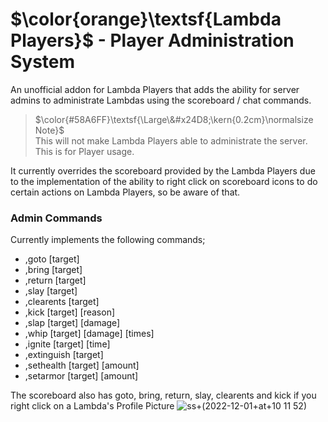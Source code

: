 # $\color{orange}\textsf{Lambda Players}$ - Player Administration System

An unofficial addon for Lambda Players that adds the ability for server admins to administrate Lambdas using the scoreboard / chat commands.

> $\color{#58A6FF}\textsf{\Large\&#x24D8;\kern{0.2cm}\normalsize Note}$ <br>
> This will not make Lambda Players able to administrate the server. This is for Player usage.

It currently overrides the scoreboard provided by the Lambda Players due to the implementation of the ability to right click on scoreboard icons to do certain actions on Lambda Players, so be aware of that.

### Admin Commands
Currently implements the following commands;
- ,goto [target]
- ,bring [target]
- ,return [target]
- ,slay [target]
- ,clearents [target]
- ,kick [target] [reason]
- ,slap [target] [damage]
- ,whip [target] [damage] [times]
- ,ignite [target] [time]
- ,extinguish [target]
- ,sethealth [target] [amount]
- ,setarmor [target] [amount]

The scoreboard also has goto, bring, return, slay, clearents and kick if you right click on a Lambda's Profile Picture
![ss+(2022-12-01+at+10 11 52)](https://user-images.githubusercontent.com/9823203/205160170-fc5c83d2-7bcb-4135-b7de-fe67dc5ba4ec.png)

